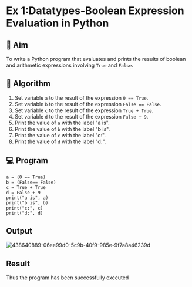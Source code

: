 
# Ex 1:Datatypes-Boolean Expression Evaluation in Python

## 🎯 Aim
To write a Python program that evaluates and prints the results of boolean and arithmetic expressions involving `True` and `False`.

## 🧠 Algorithm
1. Set variable `a` to the result of the expression `0 == True`.
2. Set variable `b` to the result of the expression `False == False`.
3. Set variable `c` to the result of the expression `True + True`.
4. Set variable `d` to the result of the expression `False + 9`.
5. Print the value of `a` with the label "a is".
6. Print the value of `b` with the label "b is".
7. Print the value of `c` with the label "c:".
8. Print the value of `d` with the label "d:".

## 💻 Program
```
a = (0 == True) 
b = (False== False) 
c = True + True 
d = False + 9 
print("a is", a) 
print("b is", b) 
print("c:", c) 
print("d:", d)
```

## Output
![438640889-06ee99d0-5c9b-40f9-985e-9f7a8a46239d](https://github.com/user-attachments/assets/a9fb1ee1-a9ef-44b0-8541-5513dec918d5)

## Result
Thus the program has been successfully executed
